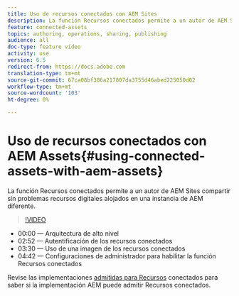 ```yaml
---
title: Uso de recursos conectados con AEM Sites
description: La función Recursos conectados permite a un autor de AEM Sites compartir sin problemas recursos digitales alojados en una instancia de AEM diferente.
feature: connected-assets
topics: authoring, operations, sharing, publishing
audience: all
doc-type: feature video
activity: use
version: 6.5
redirect-from: https://docs.adobe.com
translation-type: tm+mt
source-git-commit: 67ca08bf386a217807da3755d46abed225050d02
workflow-type: tm+mt
source-wordcount: '103'
ht-degree: 0%

---
```



# Uso de recursos conectados con AEM Assets{#using-connected-assets-with-aem-assets}

La función Recursos conectados permite a un autor de AEM Sites compartir sin problemas recursos digitales alojados en una instancia de AEM diferente.

>[!VIDEO](https://video.tv.adobe.com/v/26060?quality=12&learn=on)

* 00:00 — Arquitectura de alto nivel
* 02:52 — Autentificación de los recursos conectados
* 03:30 — Uso de una imagen de los recursos conectados
* 04:42 — Configuraciones de administrador para habilitar la función Recursos conectados

Revise las implementaciones [admitidas para Recursos](https://docs.adobe.com/content/help/en/experience-manager-65/assets/using/use-assets-across-connected-assets-instances.html#prerequisites) conectados para saber si la implementación AEM puede admitir Recursos conectados.